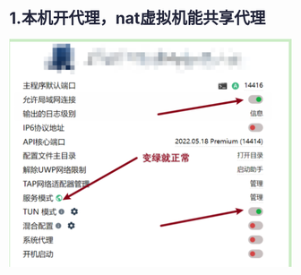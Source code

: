 # <font style="color:rgb(35, 38, 59);">1.本机开代理，nat虚拟机能共享代理</font>
![](../../images/1732429680079-0b6ecbfe-336a-4b2f-896d-aa853464a313.png)

